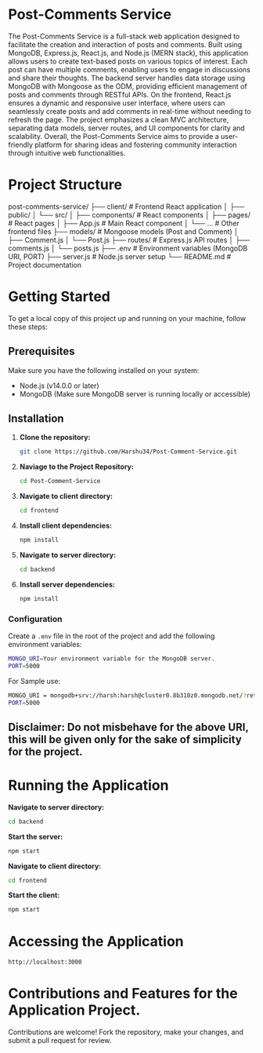 # Post-Comments Service

The Post-Comments Service is a full-stack web application designed to facilitate the creation and interaction of posts and comments. Built using MongoDB, Express.js, React.js, and Node.js (MERN stack), this application allows users to create text-based posts on various topics of interest. Each post can have multiple comments, enabling users to engage in discussions and share their thoughts. The backend server handles data storage using MongoDB with Mongoose as the ODM, providing efficient management of posts and comments through RESTful APIs. On the frontend, React.js ensures a dynamic and responsive user interface, where users can seamlessly create posts and add comments in real-time without needing to refresh the page. The project emphasizes a clean MVC architecture, separating data models, server routes, and UI components for clarity and scalability. Overall, the Post-Comments Service aims to provide a user-friendly platform for sharing ideas and fostering community interaction through intuitive web functionalities.

# Project Structure

post-comments-service/
├── client/ # Frontend React application
│ ├── public/
│ └── src/
│ ├── components/ # React components
│ ├── pages/ # React pages
│ ├── App.js # Main React component
│ └── ... # Other frontend files
├── models/ # Mongoose models (Post and Comment)
│ ├── Comment.js
│ └── Post.js
├── routes/ # Express.js API routes
│ ├── comments.js
│ └── posts.js
├── .env # Environment variables (MongoDB URI, PORT)
├── server.js # Node.js server setup
└── README.md # Project documentation

# Getting Started

To get a local copy of this project up and running on your machine, follow these steps:

## Prerequisites

Make sure you have the following installed on your system:

- Node.js (v14.0.0 or later)
- MongoDB (Make sure MongoDB server is running locally or accessible)

## Installation

1. **Clone the repository:**

   ```bash
   git clone https://github.com/Harshu34/Post-Comment-Service.git
   ```

2. **Naviage to the Project Repository:**

   ```bash
   cd Post-Comment-Service
   ```

3. **Navigate to client directory:**

   ```bash
   cd frontend
   ```

4. **Install client dependencies:**

   ```bash
   npm install
   ```

5. **Navigate to server directory:**

   ```bash
   cd backend
   ```

6. **Install server dependencies:**
   ```bash
   npm install
   ```

### Configuration

Create a `.env` file in the root of the project and add the following environment variables:

```bash
MONGO_URI=Your environment variable for the MongoDB server.
PORT=5000
```

For Sample use:

```bash
MONGO_URI = mongodb+srv://harsh:harsh@cluster0.8b310z0.mongodb.net/?retryWrites=true&w=majority
PORT=5000
```

## Disclaimer: Do not misbehave for the above URI, this will be given only for the sake of simplicity for the project.

# Running the Application

**Navigate to server directory:**

```bash
cd backend
```

**Start the server:**

```bash
npm start
```

**Navigate to client directory:**

```bash
cd frontend
```

**Start the client:**

```bash
npm start
```

# Accessing the Application

```bash
http://localhost:3000
```

# Contributions and Features for the Application Project.

Contributions are welcome! Fork the repository, make your changes, and submit a pull request for review.
